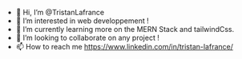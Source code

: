 - 👋 Hi, I’m @TristanLafrance
- 👀 I’m interested in web developpement !
- 🌱 I’m currently learning more on the MERN Stack and tailwindCss.
- 💞️ I’m looking to collaborate on any project !
- 📫 How to reach me https://www.linkedin.com/in/tristan-lafrance/
